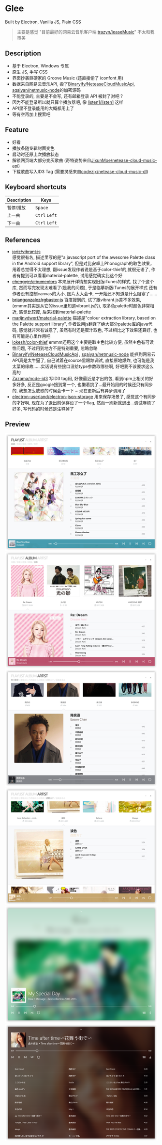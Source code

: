 # Glee
Built by Electron, Vanilla JS, Plain CSS
> 主要是感觉 "目前最好的网易云音乐客户端 [trazyn/ieaseMusic](https://github.com/trazyn/ieaseMusic)" 不太和我审美

## Description
- 基于 Electron, Windows 专属
- 原生 JS, 手写 CSS
- 界面抄袭巨硬家的 Groove Music (还直接偷了 iconfont 用)
- 数据来自网易云音乐API, 搬了[Binaryify/NeteaseCloudMusicApi](https://github.com/Binaryify/NeteaseCloudMusicApi/blob/master/util/crypto.js), [sqaiyan/netmusic-node](https://github.com/sqaiyan/netmusic-node/blob/master/crypto.js)的加密源码
- 不能登录的, 主要是不会写, 还有邮箱登录 API 被封了对吧 ?
- 因为不能登录所以就只算个播放器吧, 像 [listen1/listen1](https://github.com/listen1/listen1) 这样
- API里不登录能用的大概都用上了
- 等有空再加上搜索吧

## Feature
- 好看
- 播放条随专辑封面变色
- 启动时还原上次播放状态
- 解锁网页端大部分变灰歌曲 (奇特姿势来自[JixunMoe/netease-cloud-music-api](https://github.com/JixunMoe/netease-cloud-music-api))
- 下载歌曲写入ID3 Tag (需要灵感来自[codezjx/netease-cloud-music-dl](https://github.com/codezjx/netease-cloud-music-dl))

## Keyboard shortcuts

Description            | Keys
-----------------------| -----------------------
暂停/播放              | <kbd>Space</kbd>
上一曲                 | <kbd>Ctrl</kbd> <kbd>Left</kbd>
下一曲                 | <kbd>Ctrl</kbd> <kbd>Left</kbd>

## References
- ~~[jariz/vibrant.js](https://github.com/jariz/vibrant.js)~~  
感觉很有名, 描述里写的是"a javascript port of the awesome Palette class in the Android support library", 但是对比安卓上Phonograph的取色效果，用着总觉得不太理想, 翻issue发现作者说是基于color-thief的,就很无语了, 作者有提到可以看看material-palette, 试用感觉确实比这个好
- ~~[chengyin/albumcolors](https://github.com/chengyin/albumcolors)~~ 
本来展开详情想实现旧版iTunes的样式, 找了个这个库, 然而写完发现太难看了(是我的问题), 于是临摹新版iTunes的展开样式
还有作者没有控制canvas的大小, 图片太大会卡, 一开始还不知道是什么阻塞了......
- ~~[briangonzalez/rgbaster.js](https://github.com/briangonzalez/rgbaster.js)~~
百度搜到的, 试了跟vibrant.js差不多效果, (emmm其实是从它的issue里知道vibrant.js的), 取多色palette时颜色非常相近, 感觉比较废, 后来找到material-palette
- [marijnvdwerf/material-palette](https://github.com/marijnvdwerf/material-palette)
描述是"colour extraction library, based on the Palette support library", 作者说用js翻译了绝大部分palette库的java代码, 感觉就非常有诚意了, 虽然有时还是蜜汁取色, 不过相比之下效果还算好, 也有可能是心里作用吧
- [lokesh/color-thief](https://github.com/lokesh/color-thief/)
emmm还用这个主要是取主色比较方便, 虽然主色有可读性问题, 不过用到地方不是特别重要, 忽略忽略
- [Binaryify/NeteaseCloudMusicApi](https://github.com/Binaryify/NeteaseCloudMusicApi) , [sqaiyan/netmusic-node](https://github.com/sqaiyan/netmusic-node)
能扒到网易云API真是太牛逼了, 自己试着在source里跟踪调试, 直接原地爆炸, 也可能是我太菜的缘故......实话说有些接口没给type参数取哪些啊, 好吧我不该要求这么高的
- [Zazama/node-id3](https://github.com/Zazama/node-id3)
写ID3 tag用, 好像最近是才出的包, 看到npm上相关的好多好多, 反正是google搜到第一个, 也懒着挑了...最开始用的时候还只有同步的, 我想怎么放歌的时候会卡一下 ~ 现在更新后有异步调用了
- [electron-userland/electron-json-storage](https://github.com/electron-userland/electron-json-storage)
用来保存场景了, 感觉这个有同步的才好啊, 现在为了退出前保存设了一个flag, 然而一刷新就退出...调试麻烦了好多, 写代码的时候还是注释掉了

## Preview
![1](./screenshot/1.png)
![2](./screenshot/2.png)
![3](./screenshot/3.png)
![4](./screenshot/4.png)
![5](./screenshot/5.png)
![6](./screenshot/6.png)